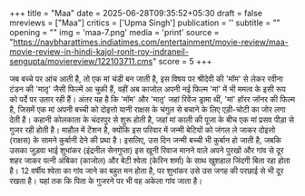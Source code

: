 +++
title = "Maa"
date = 2025-06-28T09:35:52+05:30
draft = false
mreviews = ["Maa"]
critics = ['Upma Singh']
publication = ''
subtitle = ""
opening = ""
img = 'maa-7.png'
media = 'print'
source = "https://navbharattimes.indiatimes.com/entertainment/movie-review/maa-movie-review-in-hindi-kajol-ronit-roy-indraneil-sengupta/moviereview/122103711.cms"
score = 5
+++

जब बच्चे पर आंच आती है, तो एक मां चंडी बन जाती है, इस विषय पर श्रीदेवी की 'मॉम' से लेकर रवीना टंडन की 'मातृ' जैसी फिल्में आ चुकी हैं, वहीं अब काजोल अपनी नई फिल्म 'मां' में भी ममत्व के इसी रूप को पर्दे पर उतार रही हैं। अंतर यह है कि 'मॉम' और 'मातृ' जहां रिवेंज ड्रामा थीं, 'मां' हॉरर जॉनर की फिल्म है, जिसमें एक मां अपनी बच्ची को दोइत्तो यानी राक्षस के चंगुल से बचाने के लिए एड़ी-चोटी का जोर लगा देती है। कहानी कोलकाता के चंदरपुर से शुरू होती है, जहां मां काली की पूजा के बीच एक मां प्रसव पीड़ा से गुजर रही होती है। माहौल में टेंशन है, क्योंकि इस परिवार में जन्मी बेटियों को जंगल ले जाकर दोइत्तो (राक्षस) के सामने कुर्बानी देने की प्रथा है। इसलिए, उस दिन जन्मी बच्ची भी कुर्बान हो जाती है, जबकि उसका जुड़वा भाई शुभांकर (इंद्रनील सेनगुप्ता) इस खूनी रिवाज मानने वाले अपने पुरखों और गांव से दूर शहर जाकर पत्नी अंबिका (काजोल) और बेटी श्वेता (केरिन शर्मा) के साथ खुशहाल जिंदगी बिता रहा होता है। 12 वर्षीय श्वेता का गांव जाने का बहुत मन होता है, पर शुभांकर उसे उस जगह की परछाई से भी दूर रखता है। यहां तक कि पिता के गुजरने पर भी वह अकेला गांव जाता है।
